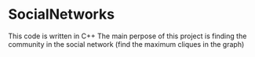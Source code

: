 # SocialNetworks
This code is written in C++
The main perpose of this project is finding the community in the social network (find the maximum cliques in the graph)
